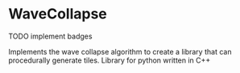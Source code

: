 WaveCollapse
==============================
TODO implement badges

Implements the wave collapse algorithm to create a library that can procedurally generate tiles.
Library for python written in C++
